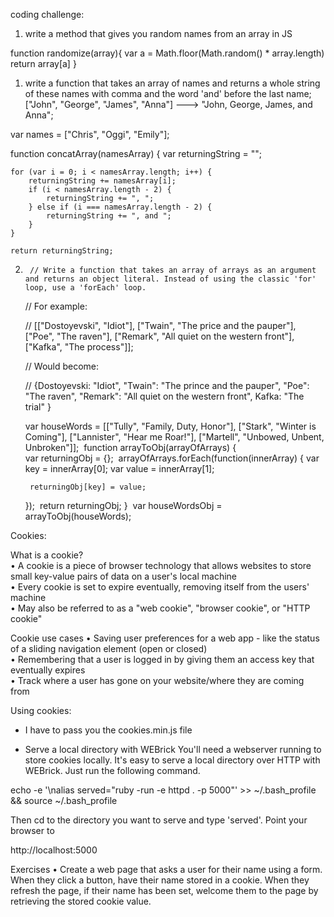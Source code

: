 coding challenge:
1. write a method that gives you random names from an array in JS

function randomize(array){
var a = Math.floor(Math.random() * array.length)
return array[a]
}


1. write a function that takes an array of names and returns a whole string of these names with comma and the word 'and' before the last name;
["John", "George", "James", "Anna"] ---> "John, George, James, and Anna";

var names = ["Chris", "Oggi", "Emily"]; 

function concatArray(namesArray) {
	var returningString = "";

	for (var i = 0; i < namesArray.length; i++) {
		returningString += namesArray[i];
		if (i < namesArray.length - 2) {
			returningString += ", ";
		} else if (i === namesArray.length - 2) {
			returningString += ", and ";
		}
	}

	return returningString; 

2.      // Write a function that takes an array of arrays as an argument and returns an object literal. Instead of using the classic 'for' loop, use a 'forEach' loop.

     // For example:

     //  [["Dostoyevski", "Idiot"], ["Twain", "The price and the pauper"], ["Poe", "The raven"], ["Remark", "All quiet on the western front"], ["Kafka", "The process"]];

     //  Would become: 


     // {Dostoyevski: "Idiot", "Twain": "The prince and the pauper", "Poe": "The raven", "Remark": "All quiet on the western front", Kafka: "The trial" }
     
     var houseWords = [["Tully", "Family, Duty, Honor"], ["Stark", "Winter is Coming"], ["Lannister", "Hear me Roar!"], ["Martell", "Unbowed, Unbent, Unbroken"]];
​
function arrayToObj(arrayOfArrays) {   
    var returningObj = {};
​
    arrayOfArrays.forEach(function(innerArray) {
        var key = innerArray[0];
        var value = innerArray[1];

        returningObj[key] = value;

    });
​
    return returningObj;
}
​
var houseWordsObj = arrayToObj(houseWords);  

     
     
Cookies:

What is a cookie?  
•   A cookie is a piece of browser technology that allows 
websites to store small key-value pairs of data on a user's 
local machine  
•   Every cookie is set to expire eventually, removing itself from 
the users' machine  
•   May also be referred to as a "web cookie", "browser cookie", 
or "HTTP cookie"  

Cookie use cases
•   Saving user preferences for a web app - like the status of a 
sliding navigation element (open or closed)  
•   Remembering that a user is logged in by giving them an 
access key that eventually expires  
•   Track where a user has gone on your website/where they are coming from  

Using cookies:
- I have to pass you the cookies.min.js file  

- Serve a local directory with 
WEBrick
You'll need a webserver running to store cookies locally. It's easy to 
serve a local directory over HTTP with WEBrick. Just run the following 
command.  

echo -e '\nalias served="ruby -run -e httpd . -p 5000"' >> ~/.bash_profile && source ~/.bash_profile  

Then cd to the directory you want to serve and type 'served'. Point 
your browser to   

http://localhost:5000


Exercises
•   Create a web page that asks a user for their name using a 
form. When they click a button, have their name stored in a 
cookie. When they refresh the page, if their name has been 
set, welcome them to the page by retrieving the stored 
cookie value.  
